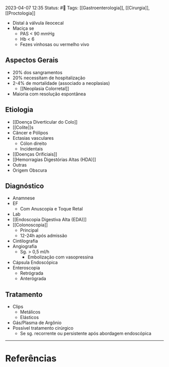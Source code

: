 2023-04-07 12:35
Status: #🌱 
Tags: [[Gastroenterologia]], [[Cirurgia]], [[Proctologia]]
<br/>
- Distal à válvula ileocecal
- Maciça se
	- PAS < 90 mmHg
	- Hb < 6
	- Fezes vinhosas ou vermelho vivo
## Aspectos Gerais
- 20% dos sangramentos
- 20% necessitam de hospitalização
- 2-4% de mortalidade (associado a neoplasias)
	- [[Neoplasia Colorretal]]
- Maioria com resolução espontânea
## Etiologia
- [[Doença Diverticular do Colo]]
- [[Colite]]s
- Câncer e Pólipos
- Ectasias vasculares
	- Cólon direito
	- Incidentais
- [[Doenças Orificiais]]
- [[Hemorragias Digestórias Altas (HDA)]]
- Outras
- Origem Obscura
## Diagnóstico
- Anamnese
- EF
	- Com Anuscopia e Toque Retal
- Lab
- [[Endoscopia Digestiva Alta (EDA)]]
- [[Colonoscopia]]
	- Principal
	- 12-24h após admissão
- Cintilografia
- Angiografia
	- Sg. > 0,5 ml/h
		- Embolização com vasopressina
- Cápsula Endoscópica
- Enteroscopia
	- Retrógrada
	- Anterógrada
## Tratamento
- Clips
	- Metálicos
	- Elásticos
- Gás/Plasma de Argônio
- Possível tratamento cirúrgico
	- Se sg. recorrente ou persistente após abordagem endoscópica
____
# Referências


